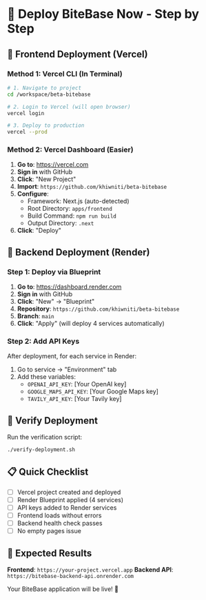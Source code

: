 # 🚀 Deploy BiteBase Now - Step by Step

## 🎯 Frontend Deployment (Vercel)

### Method 1: Vercel CLI (In Terminal)
```bash
# 1. Navigate to project
cd /workspace/beta-bitebase

# 2. Login to Vercel (will open browser)
vercel login

# 3. Deploy to production
vercel --prod
```

### Method 2: Vercel Dashboard (Easier)
1. **Go to**: https://vercel.com
2. **Sign in** with GitHub
3. **Click**: "New Project"
4. **Import**: `https://github.com/khiwniti/beta-bitebase`
5. **Configure**:
   - Framework: Next.js (auto-detected)
   - Root Directory: `apps/frontend`
   - Build Command: `npm run build`
   - Output Directory: `.next`
6. **Click**: "Deploy"

## 🎯 Backend Deployment (Render)

### Step 1: Deploy via Blueprint
1. **Go to**: https://dashboard.render.com
2. **Sign in** with GitHub
3. **Click**: "New" → "Blueprint"
4. **Repository**: `https://github.com/khiwniti/beta-bitebase`
5. **Branch**: `main`
6. **Click**: "Apply" (will deploy 4 services automatically)

### Step 2: Add API Keys
After deployment, for each service in Render:
1. Go to service → "Environment" tab
2. Add these variables:
   - `OPENAI_API_KEY`: [Your OpenAI key]
   - `GOOGLE_MAPS_API_KEY`: [Your Google Maps key]
   - `TAVILY_API_KEY`: [Your Tavily key]

## 🧪 Verify Deployment

Run the verification script:
```bash
./verify-deployment.sh
```

## 📋 Quick Checklist

- [ ] Vercel project created and deployed
- [ ] Render Blueprint applied (4 services)
- [ ] API keys added to Render services
- [ ] Frontend loads without errors
- [ ] Backend health check passes
- [ ] No empty pages issue

## 🎉 Expected Results

**Frontend**: `https://your-project.vercel.app`
**Backend API**: `https://bitebase-backend-api.onrender.com`

Your BiteBase application will be live! 🚀